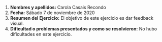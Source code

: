 1. **Nombres y apellidos:** Carola Casais Recondo
2. **Fecha:** Sábado 7 de noviembre de 2020
3. **Resumen del Ejercicio:** El objetivo de este ejercicio es dar feedback visual.
4. **Dificultad o problemas presentados y como se resolvieron:** No hubo dificultades en este ejercicio.
